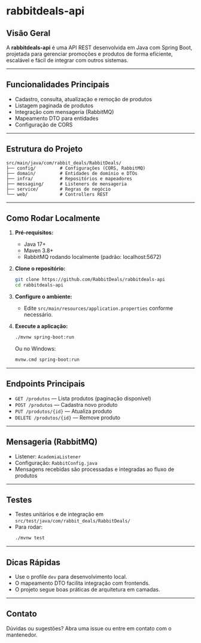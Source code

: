 # rabbitdeals-api

## Visão Geral
A **rabbitdeals-api** é uma API REST desenvolvida em Java com Spring Boot, projetada para gerenciar promoções e produtos de forma eficiente, escalável e fácil de integrar com outros sistemas.

---

## Funcionalidades Principais
- Cadastro, consulta, atualização e remoção de produtos
- Listagem paginada de produtos
- Integração com mensageria (RabbitMQ)
- Mapeamento DTO para entidades
- Configuração de CORS

---

## Estrutura do Projeto
```
src/main/java/com/rabbit_deals/RabbitDeals/
├── config/         # Configurações (CORS, RabbitMQ)
├── domain/         # Entidades de domínio e DTOs
├── infra/          # Repositórios e mapeadores
├── messaging/      # Listeners de mensageria
├── service/        # Regras de negócio
└── web/            # Controllers REST
```

---

## Como Rodar Localmente
1. **Pré-requisitos:**
   - Java 17+
   - Maven 3.8+
   - RabbitMQ rodando localmente (padrão: localhost:5672)

2. **Clone o repositório:**
   ```sh
   git clone https://github.com/RabbitDeals/rabbitdeals-api
   cd rabbitdeals-api
   ```

3. **Configure o ambiente:**
   - Edite `src/main/resources/application.properties` conforme necessário.

4. **Execute a aplicação:**
   ```sh
   ./mvnw spring-boot:run
   ```
   Ou no Windows:
   ```sh
   mvnw.cmd spring-boot:run
   ```

---

## Endpoints Principais
- `GET /produtos` — Lista produtos (paginação disponível)
- `POST /produtos` — Cadastra novo produto
- `PUT /produtos/{id}` — Atualiza produto
- `DELETE /produtos/{id}` — Remove produto

---

## Mensageria (RabbitMQ)
- Listener: `AcademiaListener`
- Configuração: `RabbitConfig.java`
- Mensagens recebidas são processadas e integradas ao fluxo de produtos

---

## Testes
- Testes unitários e de integração em `src/test/java/com/rabbit_deals/RabbitDeals/`
- Para rodar:
   ```sh
   ./mvnw test
   ```

---

## Dicas Rápidas
- Use o profile `dev` para desenvolvimento local.
- O mapeamento DTO facilita integração com frontends.
- O projeto segue boas práticas de arquitetura em camadas.

---

## Contato
Dúvidas ou sugestões? Abra uma issue ou entre em contato com o mantenedor.
